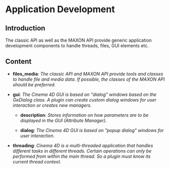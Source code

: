 # Application Development

## Introduction

The classic API as well as the MAXON API provide generic application development components to handle threads, files, GUI elements etc.

## Content

* **files_media**: *The classic API and MAXON API provide tools and classes to handle file and media data. If possible, the classes of the MAXON API should be preferred.*

* **gui**: *The Cinema 4D GUI is based on "dialog" windows based on the GeDialog class. A plugin can create custom dialog windows for user interaction or creates new managers.*
  
  * **description**: *Stores information on how parameters are to be displayed in the GUI (Attribute Manager).*
  
  * **dialog**: *The Cinema 4D GUI is based on "popup dialog" windows for user interaction.*
  
* **threading**: *Cinema 4D is a multi-threaded application that handles different tasks in different threads. Certain operations can only be performed from within the main thread. So a plugin must know its current thread context.*
